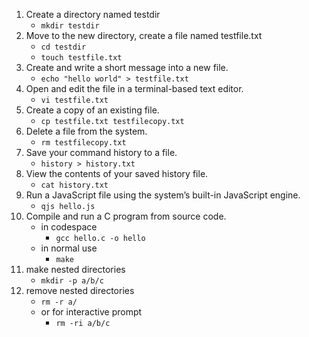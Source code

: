 1. Create a directory named testdir  
	- `mkdir testdir`
2. Move to the new directory, create a file named testfile.txt  
	- `cd testdir`
	- `touch testfile.txt`
3. Create and write a short message into a new file.  
	- `echo "hello world" > testfile.txt`
4. Open and edit the file in a terminal-based text editor.  
	- `vi testfile.txt`
5. Create a copy of an existing file.  
	- `cp testfile.txt testfilecopy.txt`
6. Delete a file from the system.  
	- `rm testfilecopy.txt`
7. Save your command history to a file.  
	- `history > history.txt`
8. View the contents of your saved history file.  
	- `cat history.txt`
9. Run a JavaScript file using the system’s built-in JavaScript engine.  
	- `qjs hello.js`
10. Compile and run a C program from source code.
	- in codespace
		- `gcc hello.c -o hello`
	- in normal use
		- `make`
11. make nested directories
	- `mkdir -p a/b/c`
12. remove nested directories
	- `rm -r a/`
	- or for interactive prompt
		- `rm -ri a/b/c`
		